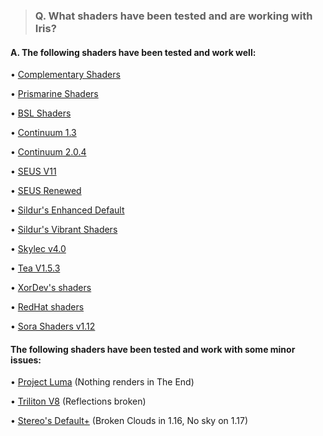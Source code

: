 > ### Q. What shaders have been tested and are working with Iris? 

#### A. The following shaders have been tested and work well:

• [Complementary Shaders](https://www.curseforge.com/minecraft/customization/complementary-shaders)

• [Prismarine Shaders](https://www.curseforge.com/minecraft/customization/prismarine-shader)

• [BSL Shaders](https://bitslablab.com/bslshaders/)

• [Continuum 1.3](https://continuum.graphics/downloads)

• [Continuum 2.0.4](https://continuum.graphics/downloads)

• [SEUS V11](https://www.sonicether.com/seus/)

• [SEUS Renewed](https://www.sonicether.com/seus/)

• [Sildur's Enhanced Default](https://sildurs-shaders.github.io/)

• [Sildur's Vibrant Shaders](https://sildurs-shaders.github.io/)

• [Skylec v4.0](https://www.curseforge.com/minecraft/customization/skylec-shader)

• [Tea V1.5.3](https://www.curseforge.com/minecraft/customization/beyondbelief-vanilla-reborn)

• [XorDev's shaders](https://github.com/XorDev/Minecraft-Shaderpacks)

• [RedHat shaders](https://www.curseforge.com/minecraft/customization/redhat-shader-v1-chocapic13-edit)

• [Sora Shaders v1.12](https://www.curseforge.com/minecraft/customization/sora-shaders)

#### The following shaders have been tested and work with some minor issues:

• [Project Luma](https://www.curseforge.com/minecraft/customization/projectluma) (Nothing renders in The End)

• [Triliton V8](https://www.curseforge.com/minecraft/customization/trilitons-shaders) (Reflections broken)

• [Stereo's Default+](https://www.curseforge.com/minecraft/customization/stereos-default-plus) (Broken Clouds in 1.16, No sky on 1.17)
